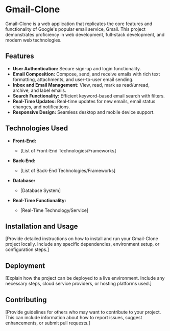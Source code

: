 # Gmail-Clone

Gmail-Clone is a web application that replicates the core features and functionality of Google's popular email service, Gmail. This project demonstrates proficiency in web development, full-stack development, and modern web technologies.

## Features

- **User Authentication:** Secure sign-up and login functionality.
- **Email Composition:** Compose, send, and receive emails with rich text formatting, attachments, and user-to-user email sending.
- **Inbox and Email Management:** View, read, mark as read/unread, archive, and label emails.
- **Search Functionality:** Efficient keyword-based email search with filters.
- **Real-Time Updates:** Real-time updates for new emails, email status changes, and notifications.
- **Responsive Design:** Seamless desktop and mobile device support.

## Technologies Used

- **Front-End:**
  - [List of Front-End Technologies/Frameworks]

- **Back-End:**
  - [List of Back-End Technologies/Frameworks]

- **Database:**
  - [Database System]

- **Real-Time Functionality:**
  - [Real-Time Technology/Service]

## Installation and Usage

[Provide detailed instructions on how to install and run your Gmail-Clone project locally. Include any specific dependencies, environment setup, or configuration steps.]

## Deployment

[Explain how the project can be deployed to a live environment. Include any necessary steps, cloud service providers, or hosting platforms used.]

## Contributing

[Provide guidelines for others who may want to contribute to your project. This can include information about how to report issues, suggest enhancements, or submit pull requests.]

